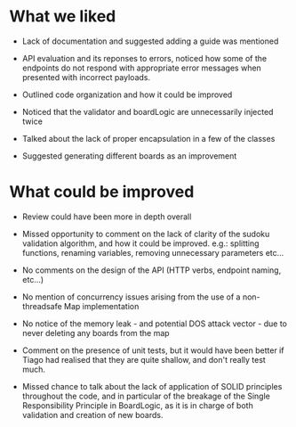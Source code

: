 # What we liked

* Lack of documentation and suggested adding a guide was mentioned

* API evaluation and its reponses to errors, noticed how some of the endpoints do not respond with appropriate error messages when presented with incorrect payloads.

* Outlined code organization and how it could be improved

* Noticed that the validator and boardLogic are unnecessarily injected twice

* Talked about the lack of proper encapsulation in a few of the classes

* Suggested generating different boards as an improvement


# What could be improved

* Review could have been more in depth overall

* Missed opportunity to comment on the lack of clarity of the sudoku validation algorithm, and how it could be improved. e.g.: splitting functions, renaming variables, removing unnecessary parameters etc...

* No comments on the design of the API (HTTP verbs, endpoint naming, etc...)

* No mention of concurrency issues arising from the use of a non-threadsafe Map implementation

* No notice of the memory leak - and potential DOS attack vector - due to never deleting any boards from the map

* Comment on the presence of unit tests, but it would have been better if Tiago had realised that they are quite shallow, and don't really test much.

* Missed chance to talk about the lack of application of SOLID principles throughout the code, and in particular of the breakage of the Single Responsibility Principle in BoardLogic, as it is in charge of both validation and creation of new boards.
